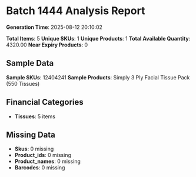 # Batch 1444 Analysis Report

**Generation Time**: 2025-08-12 20:10:02

**Total Items**: 5
**Unique SKUs**: 1
**Unique Products**: 1
**Total Available Quantity**: 4320.00
**Near Expiry Products**: 0

## Sample Data
**Sample SKUs**: 12404241
**Sample Products**: Simply 3 Ply Facial Tissue Pack (550 Tissues)

## Financial Categories
- **Tissues**: 5 items

## Missing Data
- **Skus**: 0 missing
- **Product_ids**: 0 missing
- **Product_names**: 0 missing
- **Barcodes**: 0 missing
